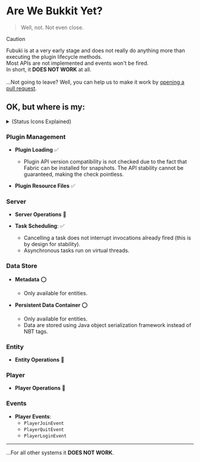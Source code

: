 # Are We Bukkit Yet?

> Well, not. Not even close.

> [!CAUTION]
> Fubuki is at a very early stage and does not really do anything more than executing the plugin lifecycle methods.  
> Most APIs are not implemented and events won't be fired.  
> In short, it **DOES NOT WORK** at all.  
> <br/>
> ...Not going to leave? Well, you can help us to make it work
> by [opening a pull request](https://github.com/skjsjhb/Fubuki/compare).

## OK, but where is my:

<details>
<summary>(Status Icons Explained)</summary>

- :white_check_mark: **Supported** (Works flawlessly with existing plugins)
- :ballot_box_with_check: **Mostly Supported** (Works with caveats/limitations, but plugins should mostly function)
- :o: **Partially Supported** (Some parts are missing and plugins may not function)
- :hammer: **Work In Progress** (Plugins will not work, but we're actively developing)
- :x: **Not Supported** (Not implemented and will not work)

</details>

### Plugin Management

- **Plugin Loading** :white_check_mark:
  - Plugin API version compatibility is not checked due to the fact that Fabric can be installed for snapshots. The API
    stability cannot be guaranteed, making the check pointless.

- **Plugin Resource Files** :white_check_mark:

### Server

- **Server Operations** :hammer:

- **Task Scheduling**: :white_check_mark:
  - Cancelling a task does not interrupt invocations already fired (this is by design for stability).
  - Asynchronous tasks run on virtual threads.

### Data Store

- **Metadata** :o:
  - Only available for entities.

- **Persistent Data Container** :o:
  - Only available for entities.
  - Data are stored using Java object serialization framework instead of NBT tags.

### Entity

- **Entity Operations** :hammer:

### Player

- **Player Operations** :hammer:

### Events

- **Player Events**:
  - `PlayerJoinEvent`
  - `PlayerQuitEvent`
  - `PlayerLoginEvent`

---

...For all other systems it **DOES NOT WORK**. 
